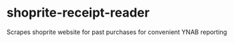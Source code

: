 # shoprite-receipt-reader
Scrapes shoprite website for past purchases for convenient YNAB reporting
